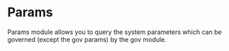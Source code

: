 # Params

Params module allows you to query the system parameters which can be governed (except the gov params) by the gov module.